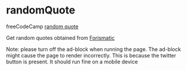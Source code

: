 # randomQuote
freeCodeCamp [random quote](https://www.freecodecamp.org/challenges/build-a-random-quote-machine)

Get random quotes obtained from [Forismatic](https://forismatic.com/en/api/)

Note: please turn off the ad-block when running the page. The ad-block might cause the page to render incorrectly. This is because the twitter button is present. It should run fine on a mobile device
